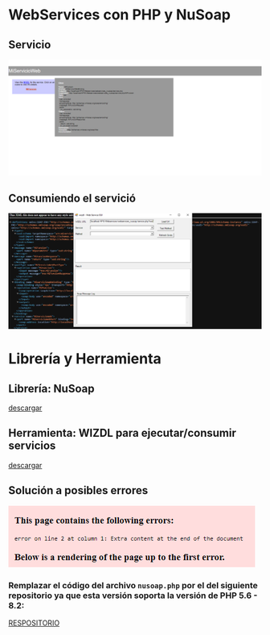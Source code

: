 #   WebServices con PHP y NuSoap


##  Servicio
<p aling="center">
    <img src="1.png">
</p>

##  Consumiendo el servició
<p aling="center">
    <img src="2.png">
</p>


#   Librería y Herramienta

##  Librería: NuSoap
[descargar](https://sourceforge.net/projects/nusoap/)

##  Herramienta: WIZDL para ejecutar/consumir servicios
[descargar](https://code.google.com/archive/p/wizdl/downloads)


##  Solución a posibles errores
<p aling="center">
    <img src="error.png">
</p>

### Remplazar el código del archivo `nusoap.php` por el del siguiente repositorio ya que esta versión soporta la versión de PHP 5.6 - 8.2:
[RESPOSITORIO](https://github.com/f00b4r/nusoap/blob/master/src/nusoap.php)